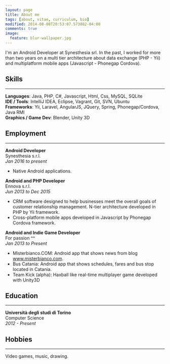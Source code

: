 ```yaml
---
layout: page
title: About me
tags: [about, vitae, curriculum, bio]
modified: 2014-08-08T20:53:07.573882-04:00
comments: true
image:
  feature: blur-wallpaper.jpg
---
```


I'm an Android Developer at Synesthesia srl. In the past, I worked for more than two years on a multi tier architecture about data exchange (PHP - Yii) and multiplatform mobile apps (Javascript - Phonegap Cordova).

## Skills
------
**Languages**: Java, PHP, C#, Javascript, Html, Css, MySQL, SQLite  
**IDE / Tools**: IntelliJ IDEA, Eclipse, Vagrant, Git, SVN, Ubuntu  
**Frameworks**: Yii, Laravel, AngularJS, JQuery, Spring, Phonegap/Cordova, Java RMI  
**Graphics / Game Dev**: Blender, Unity 3D

## Employment
------

**Android Developer**  
Synesthesia s.r.l.  
*Jan 2016 to present*

- Native Android applications.

**Android and PHP Developer**  
Ennova s.r.l.  
*Jun 2013 to Dec 2015*

- CRM software designed to help businesses meet the overall goals of customer relationship management. N-tier architecture developed in PHP by Yii framework.
- Cross-platform mobile apps developed in Javascript by Phonegap Cordova framework.

**Android and Indie Game Developer**  
For passion ^^  
*Jan 2013 to Present*

- Misterbianco.COM: Android app that shows news from blog www.misterbianco.com.
- Bus Catania: Android app that shows schedules, fares and bus stop located in Catania.
- Team Kick (alpha): Haxball like real-time multiplayer game developed with Unity3D

## Education
------

**Università degli studi di Torino**  
Computer Science  
*2012 - Present*

## Hobbies
------

Video games, music, drawing.